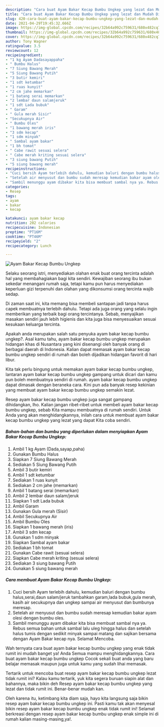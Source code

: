 ```yaml
---
description: "Cara buat Ayam Bakar Kecap Bumbu Ungkep yang lezat dan Mudah Dibuat"
title: "Cara buat Ayam Bakar Kecap Bumbu Ungkep yang lezat dan Mudah Dibuat"
slug: 420-cara-buat-ayam-bakar-kecap-bumbu-ungkep-yang-lezat-dan-mudah-dibuat
date: 2021-04-29T19:45:32.666Z
image: https://img-global.cpcdn.com/recipes/32b64a992c759631/680x482cq70/ayam-bakar-kecap-bumbu-ungkep-foto-resep-utama.jpg
thumbnail: https://img-global.cpcdn.com/recipes/32b64a992c759631/680x482cq70/ayam-bakar-kecap-bumbu-ungkep-foto-resep-utama.jpg
cover: https://img-global.cpcdn.com/recipes/32b64a992c759631/680x482cq70/ayam-bakar-kecap-bumbu-ungkep-foto-resep-utama.jpg
author: Tony Wagner
ratingvalue: 3.5
reviewcount: 12
recipeingredient:
- "1 kg Ayam Dadasayappaha"
- " Bumbu Halus"
- "7 Siung Bawang Merah"
- "5 Siung Bawang Putih"
- "3 butir kemiri"
- "1 sdt ketumbar"
- "1 ruas kunyit"
- "2 cm jahe memarkan"
- "1 batang serai memarkan"
- "2 lembar daun salamjeruk"
- "1 sdt Lada bubuk"
- " Garam"
- " Gula merah Sisir"
- "Secukupnya Air"
- " Bumbu Oles"
- "1 bawang merah iris"
- "3 sdm kecap"
- "1 sdm minyak"
- " Sambal ayam bakar"
- "1 bh tomat"
- " Cabe rawit sesuai selera"
- " Cabe merah kriting sesuai selera"
- "3 siung bawang Putih"
- "5 siung bawang merah"
recipeinstructions:
- "Cuci bersih Ayam terlebih dahulu, kemudian baluri dengan bumbu halus,serai,daun salam/jeruk tambahkan garam,lada bubuk,gula merah, kasih air secukupnya dan ungkep sampai air menyusut dan bumbunya meresap."
- "Setelah air menyusut dan bumbu sudah meresap kemudian bakar ayam olesi dengan bumbu oles."
- "Sambil menunggu ayam dibakar kita bisa membuat sambal nya ya. Rebus semua bahan untuk sambal lalu uleg hingga halus dan setelah halus tumis dengan sedikit minyak sampai matang dan sajikan bersama dengan Ayam Bakar kecap nya. Selamat Mencoba."
categories:
- Resep
tags:
- ayam
- bakar
- kecap

katakunci: ayam bakar kecap 
nutrition: 202 calories
recipecuisine: Indonesian
preptime: "PT16M"
cooktime: "PT46M"
recipeyield: "2"
recipecategory: Lunch

---
```



![Ayam Bakar Kecap Bumbu Ungkep](https://img-global.cpcdn.com/recipes/32b64a992c759631/680x482cq70/ayam-bakar-kecap-bumbu-ungkep-foto-resep-utama.jpg)

Selaku seorang istri, menyediakan olahan enak buat orang tercinta adalah hal yang membahagiakan bagi kita sendiri. Kewajiban seorang ibu bukan sekedar menangani rumah saja, tetapi kamu pun harus menyediakan keperluan gizi terpenuhi dan olahan yang dikonsumsi orang tercinta wajib sedap.

Di zaman  saat ini, kita memang bisa membeli santapan jadi tanpa harus capek membuatnya terlebih dahulu. Tetapi ada juga orang yang selalu ingin memberikan yang terbaik bagi orang tercintanya. Sebab, menyajikan masakan sendiri jauh lebih higienis dan kita juga bisa menyesuaikan sesuai kesukaan keluarga tercinta. 



Apakah anda merupakan salah satu penyuka ayam bakar kecap bumbu ungkep?. Asal kamu tahu, ayam bakar kecap bumbu ungkep merupakan hidangan khas di Nusantara yang kini disenangi oleh banyak orang di berbagai daerah di Indonesia. Kalian dapat memasak ayam bakar kecap bumbu ungkep sendiri di rumah dan boleh dijadikan hidangan favorit di hari libur.

Kita tak perlu bingung untuk memakan ayam bakar kecap bumbu ungkep, lantaran ayam bakar kecap bumbu ungkep gampang untuk dicari dan kamu pun boleh membuatnya sendiri di rumah. ayam bakar kecap bumbu ungkep dapat dimasak dengan beraneka cara. Kini pun ada banyak resep kekinian yang membuat ayam bakar kecap bumbu ungkep semakin lezat.

Resep ayam bakar kecap bumbu ungkep juga sangat gampang dihidangkan, lho. Kalian jangan ribet-ribet untuk membeli ayam bakar kecap bumbu ungkep, sebab Kita mampu membuatnya di rumah sendiri. Untuk Anda yang akan menghidangkannya, inilah cara untuk membuat ayam bakar kecap bumbu ungkep yang lezat yang dapat Kita coba sendiri.

<!--inarticleads1-->

##### Bahan-bahan dan bumbu yang diperlukan dalam menyiapkan Ayam Bakar Kecap Bumbu Ungkep:

1. Ambil 1 kg Ayam (Dada,sayap,paha)
1. Gunakan  Bumbu Halus
1. Siapkan 7 Siung Bawang Merah
1. Sediakan 5 Siung Bawang Putih
1. Ambil 3 butir kemiri
1. Ambil 1 sdt ketumbar
1. Sediakan 1 ruas kunyit
1. Sediakan 2 cm jahe (memarkan)
1. Ambil 1 batang serai (memarkan)
1. Ambil 2 lembar daun salam/jeruk
1. Siapkan 1 sdt Lada bubuk
1. Ambil  Garam
1. Gunakan  Gula merah (Sisir)
1. Ambil Secukupnya Air
1. Ambil  Bumbu Oles
1. Siapkan 1 bawang merah (iris)
1. Ambil 3 sdm kecap
1. Gunakan 1 sdm minyak
1. Siapkan  Sambal ayam bakar
1. Sediakan 1 bh tomat
1. Gunakan  Cabe rawit (sesuai selera)
1. Siapkan  Cabe merah kriting (sesuai selera)
1. Sediakan 3 siung bawang Putih
1. Gunakan 5 siung bawang merah




<!--inarticleads2-->

##### Cara membuat Ayam Bakar Kecap Bumbu Ungkep:

1. Cuci bersih Ayam terlebih dahulu, kemudian baluri dengan bumbu halus,serai,daun salam/jeruk tambahkan garam,lada bubuk,gula merah, kasih air secukupnya dan ungkep sampai air menyusut dan bumbunya meresap.
1. Setelah air menyusut dan bumbu sudah meresap kemudian bakar ayam olesi dengan bumbu oles.
1. Sambil menunggu ayam dibakar kita bisa membuat sambal nya ya. Rebus semua bahan untuk sambal lalu uleg hingga halus dan setelah halus tumis dengan sedikit minyak sampai matang dan sajikan bersama dengan Ayam Bakar kecap nya. Selamat Mencoba.




Wah ternyata cara buat ayam bakar kecap bumbu ungkep yang enak tidak rumit ini mudah banget ya! Anda Semua mampu menghidangkannya. Cara buat ayam bakar kecap bumbu ungkep Cocok sekali buat anda yang baru belajar memasak maupun juga untuk kamu yang sudah lihai memasak.

Tertarik untuk mencoba buat resep ayam bakar kecap bumbu ungkep lezat tidak rumit ini? Kalau kamu tertarik, yuk kita segera buruan siapin alat dan bahannya, maka bikin deh Resep ayam bakar kecap bumbu ungkep yang lezat dan tidak rumit ini. Benar-benar mudah kan. 

Oleh karena itu, ketimbang kita diam saja, hayo kita langsung saja bikin resep ayam bakar kecap bumbu ungkep ini. Pasti kamu tak akan menyesal bikin resep ayam bakar kecap bumbu ungkep enak tidak rumit ini! Selamat berkreasi dengan resep ayam bakar kecap bumbu ungkep enak simple ini di rumah kalian masing-masing,ya!.

